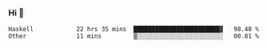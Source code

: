 ### Hi 👋

<!--START_SECTION:waka-->

```text
Haskell            22 hrs 35 mins  ████████████████████████▓   98.40 %
Other              11 mins         ▒░░░░░░░░░░░░░░░░░░░░░░░░   00.81 %
```

<!--END_SECTION:waka-->
